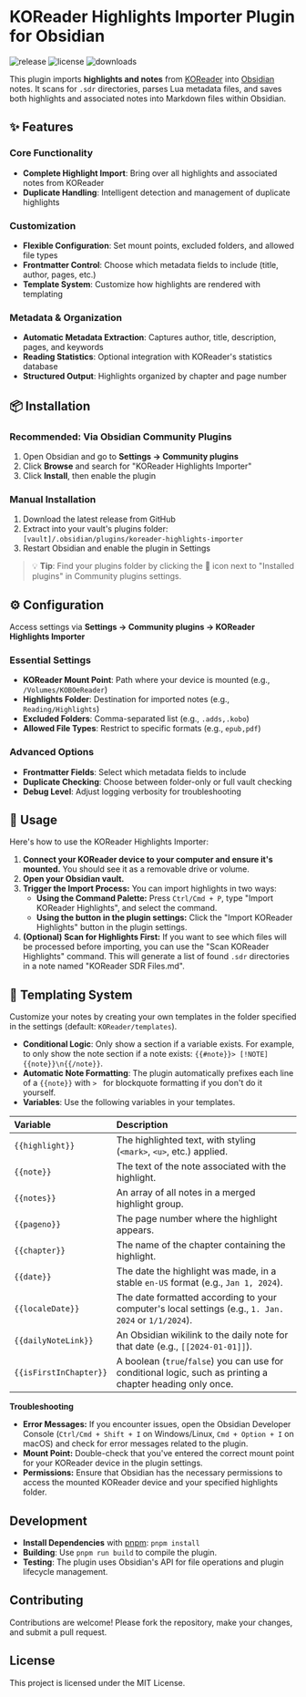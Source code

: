 # KOReader Highlights Importer Plugin for Obsidian

<!-- Badges -->
![release](https://img.shields.io/github/v/release/t5k6/obsidian-koreader-highlights)
![license](https://img.shields.io/github/license/t5k6/obsidian-koreader-highlights)
![downloads](https://img.shields.io/github/downloads/t5k6/obsidian-koreader-highlights/total)

This plugin imports **highlights and notes** from [KOReader](https://github.com/koreader/koreader) into [Obsidian](https://obsidian.md/) notes. It scans for `.sdr` directories, parses Lua metadata files, and saves both highlights and associated notes into Markdown files within Obsidian.


## ✨ Features
### Core Functionality
- **Complete Highlight Import**: Bring over all highlights and associated notes from KOReader
- **Duplicate Handling**: Intelligent detection and management of duplicate highlights

### Customization
- **Flexible Configuration**: Set mount points, excluded folders, and allowed file types
- **Frontmatter Control**: Choose which metadata fields to include (title, author, pages, etc.)
- **Template System**: Customize how highlights are rendered with templating

### Metadata & Organization
- **Automatic Metadata Extraction**: Captures author, title, description, pages, and keywords
- **Reading Statistics**: Optional integration with KOReader's statistics database
- **Structured Output**: Highlights organized by chapter and page number

## 📦 Installation

### Recommended: Via Obsidian Community Plugins
1. Open Obsidian and go to **Settings → Community plugins**
2. Click **Browse** and search for "KOReader Highlights Importer"
3. Click **Install**, then enable the plugin

### Manual Installation
1. Download the latest release from GitHub
2. Extract into your vault's plugins folder:
   `[vault]/.obsidian/plugins/koreader-highlights-importer`
3. Restart Obsidian and enable the plugin in Settings

> 💡 **Tip**: Find your plugins folder by clicking the 📂 icon next to "Installed plugins" in Community plugins settings.

## ⚙️ Configuration

Access settings via **Settings → Community plugins → KOReader Highlights Importer**

### Essential Settings
- **KOReader Mount Point**: Path where your device is mounted (e.g., `/Volumes/KOBOeReader`)
- **Highlights Folder**: Destination for imported notes (e.g., `Reading/Highlights`)
- **Excluded Folders**: Comma-separated list (e.g., `.adds,.kobo`)
- **Allowed File Types**: Restrict to specific formats (e.g., `epub,pdf`)

### Advanced Options
- **Frontmatter Fields**: Select which metadata fields to include
- **Duplicate Checking**: Choose between folder-only or full vault checking
- **Debug Level**: Adjust logging verbosity for troubleshooting

## 🚀 Usage

Here's how to use the KOReader Highlights Importer:
1. **Connect your KOReader device to your computer and ensure it's mounted.** You should see it as a removable drive or volume.
2. **Open your Obsidian vault.**
3. **Trigger the Import Process:** You can import highlights in two ways:
   * **Using the Command Palette:** Press `Ctrl/Cmd + P`, type "Import KOReader Highlights", and select the command.
   * **Using the button in the plugin settings:** Click the "Import KOReader Highlights" button in the plugin settings.
4. **(Optional) Scan for Highlights First:** If you want to see which files will be processed before importing, you can use the "Scan KOReader Highlights" command. This will generate a list of found `.sdr` directories in a note named "KOReader SDR Files.md".

## 🎨 Templating System

Customize your notes by creating your own templates in the folder specified in the settings (default: `KOReader/templates`).

- **Conditional Logic**: Only show a section if a variable exists. For example, to only show the note section if a note exists: `{{#note}}> [!NOTE] {{note}}\n{{/note}}`.
- **Automatic Note Formatting**: The plugin automatically prefixes each line of a `{{note}}` with `> ` for blockquote formatting if you don't do it yourself.
- **Variables**: Use the following variables in your templates.


| Variable | Description |
|:--- |:--- |
| `{{highlight}}` | The highlighted text, with styling (`<mark>`, `<u>`, etc.) applied. |
| `{{note}}` | The text of the note associated with the highlight. |
| `{{notes}}` | An array of all notes in a merged highlight group. |
| `{{pageno}}` | The page number where the highlight appears. |
| `{{chapter}}` | The name of the chapter containing the highlight. |
| `{{date}}` | The date the highlight was made, in a stable `en-US` format (e.g., `Jan 1, 2024`). |
| `{{localeDate}}` | The date formatted according to your computer's local settings (e.g., `1. Jan. 2024` or `1/1/2024`). |
| `{{dailyNoteLink}}`| An Obsidian wikilink to the daily note for that date (e.g., `[[2024-01-01]]`). |
| `{{isFirstInChapter}}`| A boolean (`true`/`false`) you can use for conditional logic, such as printing a chapter heading only once. |


**Troubleshooting**

* **Error Messages:** If you encounter issues, open the Obsidian Developer Console (`Ctrl/Cmd + Shift + I` on Windows/Linux, `Cmd + Option + I` on macOS) and check for error messages related to the plugin.
* **Mount Point:** Double-check that you've entered the correct mount point for your KOReader device in the plugin settings.
* **Permissions:** Ensure that Obsidian has the necessary permissions to access the mounted KOReader device and your specified highlights folder.

## Development
- **Install Dependencies** with [pnpm](https://pnpm.io/): `pnpm install`
- **Building**: Use `pnpm run build` to compile the plugin.
- **Testing**: The plugin uses Obsidian's API for file operations and plugin lifecycle management.

## Contributing
Contributions are welcome! Please fork the repository, make your changes, and submit a pull request.

## License
This project is licensed under the MIT License.

